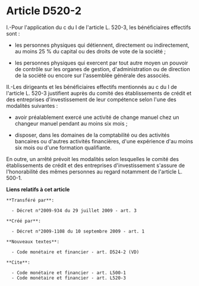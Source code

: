 # Article D520-2

I.-Pour l'application du c du I de l'article L. 520-3, les bénéficiaires effectifs sont :

- les personnes physiques qui détiennent, directement ou indirectement, au moins 25 % du capital ou des droits de vote de la
société ;

- les personnes physiques qui exercent par tout autre moyen un pouvoir de contrôle sur les organes de gestion,
d'administration ou de direction de la société ou encore sur l'assemblée générale des associés. 

II.-Les dirigeants et les bénéficiaires effectifs mentionnés au c du I de l'article L. 520-3 justifient auprès du comité des
établissements de crédit et des entreprises d'investissement de leur compétence selon l'une des modalités suivantes :

- avoir préalablement exercé une activité de change manuel chez un changeur manuel pendant au moins six mois ;

- disposer, dans les domaines de la comptabilité ou des activités bancaires ou d'autres activités financières, d'une
expérience d'au moins six mois ou d'une formation qualifiante. 

En outre, un arrêté prévoit les modalités selon lesquelles le comité des établissements de crédit et des entreprises
d'investissement s'assure de l'honorabilité des mêmes personnes au regard notamment de l'article L. 500-1.

**Liens relatifs à cet article**

	**Transféré par**:

	  - Décret n°2009-934 du 29 juillet 2009 - art. 3

	**Créé par**:

	  - Décret n°2009-1108 du 10 septembre 2009 - art. 1

	**Nouveaux textes**:

	  - Code monétaire et financier - art. D524-2 (VD)

	**Cite**:

	  - Code monétaire et financier - art. L500-1
	  - Code monétaire et financier - art. L520-3
